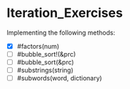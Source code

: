 # Iteration_Exercises
Implementing the following methods:

- [x] #factors(num)
- [ ] #bubble_sort!(&prc)
- [ ] #bubble_sort(&prc)
- [ ] #substrings(string)
- [ ] #subwords(word, dictionary)
